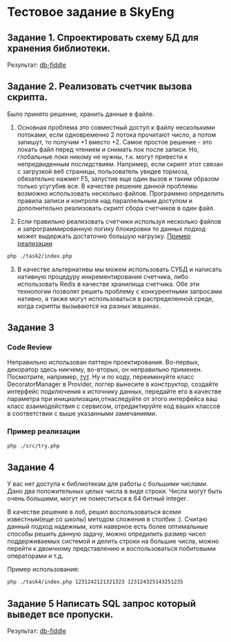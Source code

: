 # Тестовое задание в SkyEng


## Задание 1. Спроектировать схему БД для хранения библиотеки.

Результат: [db-fiddle](https://www.db-fiddle.com/f/oTqUodUdaV337kQfwh8jTW/5) 

## Задание 2. Реализовать счетчик вызова скрипта.

 Было принято решение, хранить данные в файле.

1. Основная проблема это совместный доступ к файлу несколькими потоками, если одновременно 2 потока прочитают число, а потом запишут, то получим +1 вместо +2. Самое простое решение - это локать файл перед чтением и снимать лок после записи. Но, глобальные локи никому не нужны, т.к. могут привести к непредвиденным последствиям. Например, если скрипт этот связан с загрузкой веб страницы, пользователь увидев тормоза, обязательно нажмет F5, запустив еще один вызов и таким образом только усугубив все. В качестве решение данной проблемы возможно использовать несколько файлов. Программно определить правила записи и контроля над параллельным доступом и дополнительно реализовать скрипт сбора счетчиков в один файл.

2. Если правильно реализовать счетчики используя несколько файлов и запрограммированную логику блокировки то данных подход может выдержать достаточно большую нагрузку. [Пример реализации](./task2) 
```bash
php ./task2/index.php
```


3. В качестве альтернативы мы можем использовать СУБД и написать нативную процедуру инкрементирования счетчика, либо использовать Redis в качестве хранилища счетчика. Обе эти технологии позволят решить проблему с конкурентными запросами нативно, а также могут использоваться в распределенной среде, когда скрипты вызываются на разных машинах.

## Задание 3

### Code Review

Неправильно использован паттерн проектирования. Во-первых, декоратор здесь никчему, во-вторых, он неправильно применен. Посмотрите, например, [тут](https://habr.com/company/mailru/blog/325492/). Ну и по коду, переименуйте класс DecoratorManager в <DataType>Provider, логгер вынесите в конструктор, создайте интерфейс подключения к источнику данных, передайте его в качестве параметра при инициализации,отнаследуйте от этого интерфейса ваш класс взаимодействия с сервисом, отредактируйте код ваших классов в соответствии с выше указанными замечаниями. 

### Пример реализации

```bash
php ./src/try.php
```

## Задание 4

У вас нет доступа к библиотекам для работы с большими числами. Дано два положительных целых числа в виде строки. Числа могут быть очень большими, могут не поместиться в 64 битный integer.

В качестве решение в лоб, решил воспользоваться всеми известным(еще со школы) методом сложения в столбик :). Считаю данный подход надежным, хотя наверное есть более оптимальные способы решить данную задачу, можно опредилить размер чисел поддерживаемых системой и делить строки на большие числа, можно перейти к двоичному представлению и воспользоваться побитовыми операторами и т.д.

Пример использования:
``` bash
php ./task4/index.php 1231242121321323 123124325143251235
```

## Задание 5 Написать SQL запрос который выведет все пропуски.

Результат: [db-fiddle](https://www.db-fiddle.com/f/86ALUANE2pLEu7ZiaiHHKG/0) 
